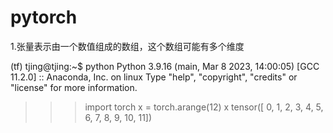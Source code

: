 # pytorch

1.张量表示由一个数值组成的数组，这个数组可能有多个维度

(tf) tjing@tjing:~$ python
Python 3.9.16 (main, Mar  8 2023, 14:00:05) 
[GCC 11.2.0] :: Anaconda, Inc. on linux
Type "help", "copyright", "credits" or "license" for more information.
>>> import torch
>>> x = torch.arange(12)
>>> x
tensor([ 0,  1,  2,  3,  4,  5,  6,  7,  8,  9, 10, 11])

